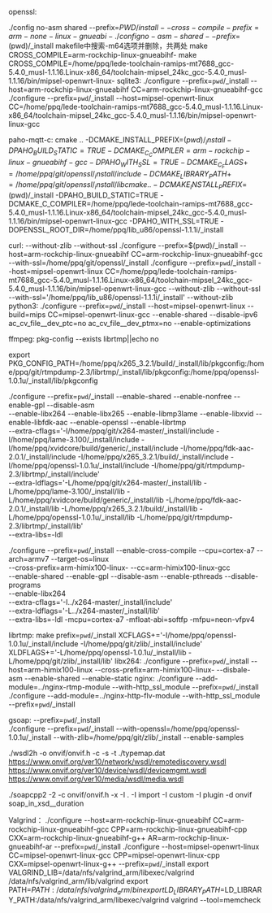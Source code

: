 openssl:

./config no-asm shared --prefix=$PWD/install --cross-compile-prefix=arm-none-linux-gnueabi-
./config no-asm -shared --prefix=$(pwd)/_install
makefile中搜索-m64选项并删除，共两处
make CROSS_COMPILE=arm-rockchip-linux-gnueabihf-
make CROSS_COMPILE=/home/ppq/lede-toolchain-ramips-mt7688_gcc-5.4.0_musl-1.1.16.Linux-x86_64/toolchain-mipsel_24kc_gcc-5.4.0_musl-1.1.16/bin/mipsel-openwrt-linux-
sqlite3:
./configure --prefix=`pwd`/_install --host=arm-rockchip-linux-gnueabihf CC=arm-rockchip-linux-gnueabihf-gcc
./configure --prefix=`pwd`/_install --host=mipsel-openwrt-linux CC=/home/ppq/lede-toolchain-ramips-mt7688_gcc-5.4.0_musl-1.1.16.Linux-x86_64/toolchain-mipsel_24kc_gcc-5.4.0_musl-1.1.16/bin/mipsel-openwrt-linux-gcc

paho-mqtt-c:
cmake .. -DCMAKE_INSTALL_PREFIX=$(pwd)/_install -DPAHO_BUILD_STATIC=TRUE -DCMAKE_C_COMPILER=arm-rockchip-linux-gnueabihf-gcc -DPAHO_WITH_SSL=TRUE -DCMAKE_C_FLAGS+=/home/ppq/git/openssl/_install/include -DCMAKE_LIBRARY_PATH+=/home/ppq/git/openssl/_install/lib
cmake .. -DCMAKE_INSTALL_PREFIX=$(pwd)/_install -DPAHO_BUILD_STATIC=TRUE -DCMAKE_C_COMPILER=/home/ppq/lede-toolchain-ramips-mt7688_gcc-5.4.0_musl-1.1.16.Linux-x86_64/toolchain-mipsel_24kc_gcc-5.4.0_musl-1.1.16/bin/mipsel-openwrt-linux-gcc -DPAHO_WITH_SSL=TRUE -DOPENSSL_ROOT_DIR=/home/ppq/lib_u86/openssl-1.1.1i/_install 

curl:
--without-zlib --without-ssl
./configure --prefix=$(pwd)/_install --host=arm-rockchip-linux-gnueabihf CC=arm-rockchip-linux-gnueabihf-gcc --with-ssl=/home/ppq/git/openssl/_install
./configure --prefix=`pwd`/_install --host=mipsel-openwrt-linux CC=/home/ppq/lede-toolchain-ramips-mt7688_gcc-5.4.0_musl-1.1.16.Linux-x86_64/toolchain-mipsel_24kc_gcc-5.4.0_musl-1.1.16/bin/mipsel-openwrt-linux-gcc --without-zlib --without-ssl --with-ssl='/home/ppq/lib_u86/openssl-1.1.1i/_install' --without-zlib
python3:
./configure --prefix=`pwd`/_install --host=mipsel-openwrt-linux --build=mips CC=mipsel-openwrt-linux-gcc --enable-shared --disable-ipv6 ac_cv_file__dev_ptc=no ac_cv_file__dev_ptmx=no --enable-optimizations

ffmpeg:
pkg-config --exists librtmp||echo no

export PKG_CONFIG_PATH=/home/ppq/x265_3.2.1/build/_install/lib/pkgconfig:/home/ppq/git/rtmpdump-2.3/librtmp/_install/lib/pkgconfig:/home/ppq/openssl-1.0.1u/_install/lib/pkgconfig

./configure --prefix=`pwd`/_install --enable-shared --enable-nonfree --enable-gpl --disable-asm \
--enable-libx264 --enable-libx265 --enable-libmp3lame --enable-libxvid --enable-libfdk-aac --enable-openssl --enable-librtmp \
--extra-cflags='-I/home/ppq/git/x264-master/_install/include -I/home/ppq/lame-3.100/_install/include -I/home/ppq/xvidcore/build/generic/_install/include -I/home/ppq/fdk-aac-2.0.1/_install/include -I/home/ppq/x265_3.2.1/build/_install/include  -I/home/ppq/openssl-1.0.1u/_install/include  -I/home/ppq/git/rtmpdump-2.3/librtmp/_install/include' \
--extra-ldflags='-L/home/ppq/git/x264-master/_install/lib -L/home/ppq/lame-3.100/_install/lib -L/home/ppq/xvidcore/build/generic/_install/lib -L/home/ppq/fdk-aac-2.0.1/_install/lib -L/home/ppq/x265_3.2.1/build/_install/lib  -L/home/ppq/openssl-1.0.1u/_install/lib -L/home/ppq/git/rtmpdump-2.3/librtmp/_install/lib' \
--extra-libs=-ldl	

./configure --prefix=`pwd`/_install --enable-cross-compile --cpu=cortex-a7 --arch=armv7 --target-os=linux  \
--cross-prefix=arm-himix100-linux- --cc=arm-himix100-linux-gcc \
--enable-shared --enable-gpl --disable-asm --enable-pthreads --disable-programs \
--enable-libx264 \
--extra-cflags='-I../x264-master/_install/include' \
--extra-ldflags='-L../x264-master/_install/lib' \
--extra-libs=-ldl
-mcpu=cortex-a7 -mfloat-abi=softfp -mfpu=neon-vfpv4 

librtmp:
make prefix=`pwd`/_install XCFLAGS+='-I/home/ppq/openssl-1.0.1u/_install/include -I/home/ppq/git/zlib/_install/include' \
XLDFLAGS+='-L/home/ppq/openssl-1.0.1u/_install/lib -L/home/ppq/git/zlib/_install/lib'
libx264:
./configure --prefix=`pwd`/_install --host=arm-himix100-linux --cross-prefix=arm-himix100-linux- --disbale-asm --enable-shared --enable-static
nginx:
./configure --add-module=../nginx-rtmp-module --with-http_ssl_module --prefix=`pwd`/_install
./configure --add-module=../nginx-http-flv-module  --with-http_ssl_module --prefix=`pwd`/_install 

gsoap:
--prefix=`pwd`/_install  
./configure --prefix=`pwd`/_install --with-openssl=/home/ppq/openssl-1.0.1u/_install --with-zlib=/home/ppq/git/zlib/_install --enable-samples

./wsdl2h -o onvif/onvif.h -c -s -t ./typemap.dat https://www.onvif.org/ver10/network/wsdl/remotediscovery.wsdl https://www.onvif.org/ver10/device/wsdl/devicemgmt.wsdl https://www.onvif.org/ver10/media/wsdl/media.wsdl

./soapcpp2 -2 -c onvif/onvif.h  -x -I . -I import -I custom -I plugin -d onvif 
soap_in_xsd__duration

Valgrind：
./configure --host=arm-rockchip-linux-gnueabihf CC=arm-rockchip-linux-gnueabihf-gcc CPP=arm-rockchip-linux-gnueabihf-cpp CXX=arm-rockchip-linux-gnueabihf-g++ AR=arm-rockchip-linux-gnueabihf-ar --prefix=`pwd`/_install
./configure --host=mipsel-openwrt-linux CC=mipsel-openwrt-linux-gcc CPP=mipsel-openwrt-linux-cpp CXX=mipsel-openwrt-linux-g++ --prefix=`pwd`/_install
export VALGRIND_LIB=/data/nfs/valgrind_arm/libexec/valgrind /data/nfs/valgrind_arm/lib/valgrind
export PATH=$PATH:/data/nfs/valgrind_arm/bin
export LD_LIBRARY_PATH=$LD_LIBRARY_PATH:/data/nfs/valgrind_arm/libexec/valgrind
valgrind --tool=memcheck